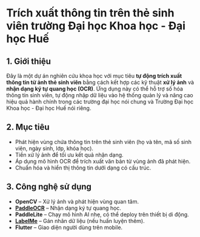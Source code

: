 # Trích xuất thông tin trên thẻ sinh viên trường Đại học Khoa học - Đại học Huế

## 1. Giới thiệu

Đây là một dự án nghiên cứu khoa học với mục tiêu **tự động trích xuất thông tin từ ảnh thẻ sinh viên** bằng cách kết hợp các kỹ thuật **xử lý ảnh** và **nhận dạng ký tự quang học (OCR)**. Ứng dụng này có thể hỗ trợ số hóa thông tin sinh viên, tự động nhập dữ liệu vào hệ thống quản lý và nâng cao hiệu quả hành chính trong các trường đại học nói chung và Trường Đại học Khoa học - Đại học Huế nói riêng.

## 2. Mục tiêu

- Phát hiện vùng chứa thông tin trên thẻ sinh viên (họ và tên, mã số sinh viên, ngày sinh, lớp, khóa học).
- Tiền xử lý ảnh để tối ưu kết quả nhận dạng.
- Áp dụng mô hình OCR để trích xuất văn bản từ vùng ảnh đã phát hiện.
- Chuẩn hóa và hiển thị thông tin dưới dạng có cấu trúc.

## 3. Công nghệ sử dụng

- **OpenCV** – Xử lý ảnh và phát hiện vùng quan tâm.
- **[PaddleOCR](https://github.com/PaddlePaddle/PaddleOCR)** – Nhận dạng ký tự quang học.
- **PaddleLite** – Chạy mô hình AI nhẹ, có thể deploy trên thiết bị di động.
- **[LabelMe](https://github.com/wkentaro/labelme)** – Gán nhãn dữ liệu (nếu huấn luyện thêm).
- **Flutter** – Giao diện người dùng trên mobile.